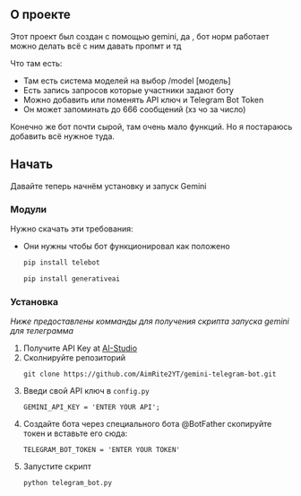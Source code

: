 <!-- О проекте -->
## О проекте


Этот проект был создан с помощью gemini, да , бот норм работает можно делать всё с ним давать пропмт и тд

Что там есть:
* Там есть система моделей на выбор /model [модель]
* Есть запись запросов которые участники задают боту
* Можно добавить или поменять API ключ и Telegram Bot Token
* Он может запоминать до 666 сообщений (хз чо за число)

Конечно же бот почти сырой, там очень мало функций. Но я постараюсь добавить всё нужное туда.


<!-- Начало -->
## Начать

Давайте теперь начнём установку и запуск Gemini

### Модули

Нужно скачать эти требования:
* Они нужны чтобы бот функционировал как положено
  ```python
  pip install telebot
  ```

  ```python
  pip install generativeai
  ```



### Установка

_Ниже предоставлены комманды для получения скрипта запуска gemini для телеграмма_

1. Получите API Key at [AI-Studio](https://aistudio.google.com/app/apikey)
2. Сколнируйте репозиторий
   ```console
   git clone https://github.com/AimRite2YT/gemini-telegram-bot.git
   ```
3. Введи свой API ключ в `config.py`
   ```api_key
   GEMINI_API_KEY = 'ENTER YOUR API';
   ```
4. Создайте бота через специального бота @BotFather скопируйте токен и вставьте его сюда:
   ```telegram_token
   TELEGRAM_BOT_TOKEN = 'ENTER YOUR TOKEN'
   ```
5. Запустите скрипт
   ```bash
   python telegram_bot.py
   ```
